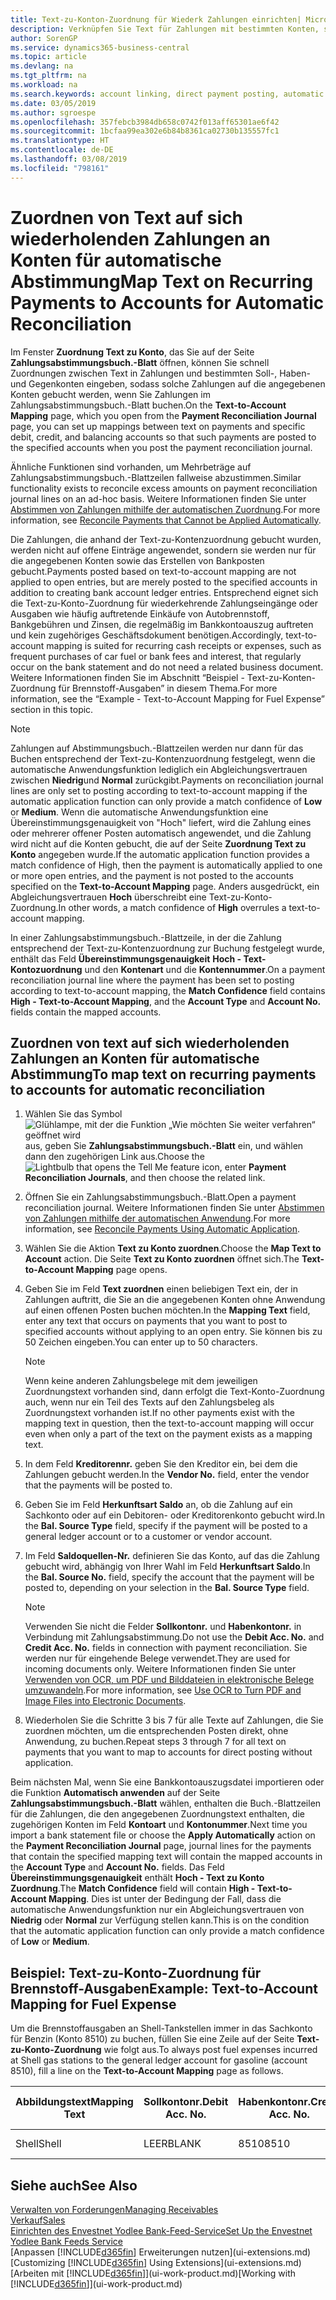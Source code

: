 ```yaml
---
title: Text-zu-Konton-Zuordnung für Wiederk Zahlungen einrichten| Microsoft Docs
description: Verknüpfen Sie Text für Zahlungen mit bestimmten Konten, so dass Zahlungen auf die Konten gebucht werden, wenn Sie das Zahlungsabstimmungsbuch.-Blatt buchen.
author: SorenGP
ms.service: dynamics365-business-central
ms.topic: article
ms.devlang: na
ms.tgt_pltfrm: na
ms.workload: na
ms.search.keywords: account linking, direct payment posting, automatic payment processing, reconcile payment, recurring expense, recurring cash receipt
ms.date: 03/05/2019
ms.author: sgroespe
ms.openlocfilehash: 357febcb3984db658c0742f013aff65301ae6f42
ms.sourcegitcommit: 1bcfaa99ea302e6b84b8361ca02730b135557fc1
ms.translationtype: HT
ms.contentlocale: de-DE
ms.lasthandoff: 03/08/2019
ms.locfileid: "798161"
---
```

# <a name="map-text-on-recurring-payments-to-accounts-for-automatic-reconciliation"></a><span data-ttu-id="3a5a2-103">Zuordnen von Text auf sich wiederholenden Zahlungen an Konten für automatische Abstimmung</span><span class="sxs-lookup"><span data-stu-id="3a5a2-103">Map Text on Recurring Payments to Accounts for Automatic Reconciliation</span></span>
<span data-ttu-id="3a5a2-104">Im Fenster **Zuordnung Text zu Konto**, das Sie auf der Seite **Zahlungsabstimmungsbuch.-Blatt** öffnen, können Sie schnell Zuordnungen zwischen Text in Zahlungen und bestimmten Soll-, Haben- und Gegenkonten eingeben, sodass solche Zahlungen auf die angegebenen Konten gebucht werden, wenn Sie Zahlungen im Zahlungsabstimmungsbuch.-Blatt buchen.</span><span class="sxs-lookup"><span data-stu-id="3a5a2-104">On the **Text-to-Account Mapping** page, which you open from the **Payment Reconciliation Journal** page, you can set up mappings between text on payments and specific debit, credit, and balancing accounts so that such payments are posted to the specified accounts when you post the payment reconciliation journal.</span></span>

<span data-ttu-id="3a5a2-105">Ähnliche Funktionen sind vorhanden, um Mehrbeträge auf Zahlungsabstimmungsbuch.-Blattzeilen fallweise abzustimmen.</span><span class="sxs-lookup"><span data-stu-id="3a5a2-105">Similar functionality exists to reconcile excess amounts on payment reconciliation journal lines on an ad-hoc basis.</span></span> <span data-ttu-id="3a5a2-106">Weitere Informationen finden Sie unter [Abstimmen von Zahlungen mithilfe der automatischen Zuordnung](receivables-how-reconcile-payments-cannot-apply-auto.md).</span><span class="sxs-lookup"><span data-stu-id="3a5a2-106">For more information, see [Reconcile Payments that Cannot be Applied Automatically](receivables-how-reconcile-payments-cannot-apply-auto.md).</span></span>

<span data-ttu-id="3a5a2-107">Die Zahlungen, die anhand der Text-zu-Kontenzuordnung gebucht wurden, werden nicht auf offene Einträge angewendet, sondern sie werden nur für die angegebenen Konten sowie das Erstellen von Bankposten gebucht.</span><span class="sxs-lookup"><span data-stu-id="3a5a2-107">Payments posted based on text-to-account mapping are not applied to open entries, but are merely posted to the specified accounts in addition to creating bank account ledger entries.</span></span> <span data-ttu-id="3a5a2-108">Entsprechend eignet sich die Text-zu-Konto-Zuordnung für wiederkehrende Zahlungseingänge oder Ausgaben wie häufig auftretende Einkäufe von Autobrennstoff, Bankgebühren und Zinsen, die regelmäßig im Bankkontoauszug auftreten und kein zugehöriges Geschäftsdokument benötigen.</span><span class="sxs-lookup"><span data-stu-id="3a5a2-108">Accordingly, text-to-account mapping is suited for recurring cash receipts or expenses, such as frequent purchases of car fuel or bank fees and interest, that regularly occur on the bank statement and do not need a related business document.</span></span> <span data-ttu-id="3a5a2-109">Weitere Informationen finden Sie im Abschnitt “Beispiel - Text-zu-Konten-Zuordnung für Brennstoff-Ausgaben” in diesem Thema.</span><span class="sxs-lookup"><span data-stu-id="3a5a2-109">For more information, see the “Example - Text-to-Account Mapping for Fuel Expense” section in this topic.</span></span>

> [!NOTE]  
>   <span data-ttu-id="3a5a2-110">Zahlungen auf Abstimmungsbuch.-Blattzeilen werden nur dann für das Buchen entsprechend der Text-zu-Kontenzuordnung festgelegt, wenn die automatische Anwendungsfunktion lediglich ein Abgleichungsvertrauen zwischen **Niedrig**und **Normal** zurückgibt.</span><span class="sxs-lookup"><span data-stu-id="3a5a2-110">Payments on reconciliation journal lines are only set to posting according to text-to-account mapping if the automatic application function can only provide a match confidence of **Low** or **Medium**.</span></span> <span data-ttu-id="3a5a2-111">Wenn die automatische Anwendungsfunktion eine Übereinstimmungsgenauigkeit von "Hoch" liefert, wird die Zahlung eines oder mehrerer offener Posten automatisch angewendet, und die Zahlung wird nicht auf die Konten gebucht, die auf der Seite **Zuordnung Text zu Konto** angegeben wurde.</span><span class="sxs-lookup"><span data-stu-id="3a5a2-111">If the automatic application function provides a match confidence of High, then the payment is automatically applied to one or more open entries, and the payment is not posted to the accounts specified on the **Text-to-Account Mapping** page.</span></span> <span data-ttu-id="3a5a2-112">Anders ausgedrückt, ein Abgleichungsvertrauen **Hoch** überschreibt eine Text-zu-Konto-Zuordnung.</span><span class="sxs-lookup"><span data-stu-id="3a5a2-112">In other words, a match confidence of **High** overrules a text-to-account mapping.</span></span>

<span data-ttu-id="3a5a2-113">In einer Zahlungsabstimmungsbuch.-Blattzeile, in der die Zahlung entsprechend der Text-zu-Kontenzuordnung zur Buchung festgelegt wurde, enthält das Feld **Übereinstimmungsgenauigkeit** **Hoch - Text-Kontozuordnung** und den **Kontenart** und die **Kontennummer**.</span><span class="sxs-lookup"><span data-stu-id="3a5a2-113">On a payment reconciliation journal line where the payment has been set to posting according to text-to-account mapping, the **Match Confidence** field contains **High - Text-to-Account Mapping**, and the **Account Type** and **Account No.** fields contain the mapped accounts.</span></span>

## <a name="to-map-text-on-recurring-payments-to-accounts-for-automatic-reconciliation"></a><span data-ttu-id="3a5a2-114">Zuordnen von text auf sich wiederholenden Zahlungen an Konten für automatische Abstimmung</span><span class="sxs-lookup"><span data-stu-id="3a5a2-114">To map text on recurring payments to accounts for automatic reconciliation</span></span>
1. <span data-ttu-id="3a5a2-115">Wählen Sie das Symbol ![Glühlampe, mit der die Funktion „Wie möchten Sie weiter verfahren“ geöffnet wird](media/ui-search/search_small.png "Wie möchten Sie weiter verfahren?") aus, geben Sie **Zahlungsabstimmungsbuch.-Blatt** ein, und wählen dann den zugehörigen Link aus.</span><span class="sxs-lookup"><span data-stu-id="3a5a2-115">Choose the ![Lightbulb that opens the Tell Me feature](media/ui-search/search_small.png "Tell me what you want to do") icon, enter **Payment Reconciliation Journals**, and then choose the related link.</span></span>
2. <span data-ttu-id="3a5a2-116">Öffnen Sie ein Zahlungsabstimmungsbuch.-Blatt.</span><span class="sxs-lookup"><span data-stu-id="3a5a2-116">Open a payment reconciliation journal.</span></span> <span data-ttu-id="3a5a2-117">Weitere Informationen finden Sie unter [Abstimmen von Zahlungen mithilfe der automatischen Anwendung](receivables-how-reconcile-payments-auto-application.md).</span><span class="sxs-lookup"><span data-stu-id="3a5a2-117">For more information, see [Reconcile Payments Using Automatic Application](receivables-how-reconcile-payments-auto-application.md).</span></span>
3. <span data-ttu-id="3a5a2-118">Wählen Sie die Aktion **Text zu Konto zuordnen**.</span><span class="sxs-lookup"><span data-stu-id="3a5a2-118">Choose the **Map Text to Account** action.</span></span> <span data-ttu-id="3a5a2-119">Die Seite **Text zu Konto zuordnen** öffnet sich.</span><span class="sxs-lookup"><span data-stu-id="3a5a2-119">The **Text-to-Account Mapping** page opens.</span></span>
4. <span data-ttu-id="3a5a2-120">Geben Sie im Feld **Text zuordnen** einen beliebigen Text ein, der in Zahlungen auftritt, die Sie an die angegebenen Konten ohne Anwendung auf einen offenen Posten buchen möchten.</span><span class="sxs-lookup"><span data-stu-id="3a5a2-120">In the **Mapping Text** field, enter any text that occurs on payments that you want to post to specified accounts without applying to an open entry.</span></span> <span data-ttu-id="3a5a2-121">Sie können bis zu 50 Zeichen eingeben.</span><span class="sxs-lookup"><span data-stu-id="3a5a2-121">You can enter up to 50 characters.</span></span>

    > [!NOTE]  
    >   <span data-ttu-id="3a5a2-122">Wenn keine anderen Zahlungsbelege mit dem jeweiligen Zuordnungstext vorhanden sind, dann erfolgt die Text-Konto-Zuordnung auch, wenn nur ein Teil des Texts auf den Zahlungsbeleg als Zuordnungstext vorhanden ist.</span><span class="sxs-lookup"><span data-stu-id="3a5a2-122">If no other payments exist with the mapping text in question, then the text-to-account mapping will occur even when only a part of the text on the payment exists as a mapping text.</span></span>
5. <span data-ttu-id="3a5a2-123">In dem Feld **Kreditorennr.** geben Sie den Kreditor ein, bei dem die Zahlungen gebucht werden.</span><span class="sxs-lookup"><span data-stu-id="3a5a2-123">In the **Vendor No.** field, enter the vendor that the payments will be posted to.</span></span>
6. <span data-ttu-id="3a5a2-124">Geben Sie im Feld **Herkunftsart Saldo** an, ob die Zahlung auf ein Sachkonto oder auf ein Debitoren- oder Kreditorenkonto gebucht wird.</span><span class="sxs-lookup"><span data-stu-id="3a5a2-124">In the **Bal. Source Type** field, specify if the payment will be posted to a general ledger account or to a customer or vendor account.</span></span>
7. <span data-ttu-id="3a5a2-125">Im Feld **Saldoquellen-Nr.** definieren Sie das Konto, auf das die Zahlung gebucht wird, abhängig von Ihrer Wahl im Feld **Herkunftsart Saldo**.</span><span class="sxs-lookup"><span data-stu-id="3a5a2-125">In the **Bal. Source No.** field, specify the account that the payment will be posted to, depending on your selection in the **Bal. Source Type** field.</span></span>

    > [!NOTE]
    > <span data-ttu-id="3a5a2-126">Verwenden Sie nicht die Felder **Sollkontonr.** und **Habenkontonr.** in Verbindung mit Zahlungsabstimmung.</span><span class="sxs-lookup"><span data-stu-id="3a5a2-126">Do not use the **Debit Acc. No.** and **Credit Acc. No.** fields in connection with payment reconciliation.</span></span> <span data-ttu-id="3a5a2-127">Sie werden nur für eingehende Belege verwendet.</span><span class="sxs-lookup"><span data-stu-id="3a5a2-127">They are used for incoming documents only.</span></span> <span data-ttu-id="3a5a2-128">Weitere Informationen finden Sie unter [Verwenden von OCR, um PDF und Bilddateien in elektronische Belege umzuwandeln](across-how-use-ocr-pdf-images-files.md).</span><span class="sxs-lookup"><span data-stu-id="3a5a2-128">For more information, see [Use OCR to Turn PDF and Image Files into Electronic Documents](across-how-use-ocr-pdf-images-files.md).</span></span>

8. <span data-ttu-id="3a5a2-129">Wiederholen Sie die Schritte 3 bis 7 für alle Texte auf Zahlungen, die Sie zuordnen möchten, um die entsprechenden Posten direkt, ohne Anwendung, zu buchen.</span><span class="sxs-lookup"><span data-stu-id="3a5a2-129">Repeat steps 3 through 7 for all text on payments that you want to map to accounts for direct posting without application.</span></span>

<span data-ttu-id="3a5a2-130">Beim nächsten Mal, wenn Sie eine Bankkontoauszugsdatei importieren oder die Funktion **Automatisch anwenden** auf der Seite **Zahlungsabstimmungsbuch.-Blatt** wählen, enthalten die Buch.-Blattzeilen für die Zahlungen, die den angegebenen Zuordnungstext enthalten, die zugehörigen Konten im Feld **Kontoart** und **Kontonummer**.</span><span class="sxs-lookup"><span data-stu-id="3a5a2-130">Next time you import a bank statement file or choose the **Apply Automatically** action on the **Payment Reconciliation Journal** page, journal lines for the payments that contain the specified mapping text will contain the mapped accounts in the **Account Type** and **Account No.** fields.</span></span> <span data-ttu-id="3a5a2-131">Das Feld **Übereinstimmungsgenauigkeit** enthält **Hoch - Text zu Konto Zuordnung**.</span><span class="sxs-lookup"><span data-stu-id="3a5a2-131">The **Match Confidence** field will contain **High - Text-to-Account Mapping**.</span></span> <span data-ttu-id="3a5a2-132">Dies ist unter der Bedingung der Fall, dass die automatische Anwendungsfunktion nur ein Abgleichungsvertrauen von **Niedrig** oder **Normal** zur Verfügung stellen kann.</span><span class="sxs-lookup"><span data-stu-id="3a5a2-132">This is on the condition that the automatic application function can only provide a match confidence of **Low** or **Medium**.</span></span>

## <a name="example-text-to-account-mapping-for-fuel-expense"></a><span data-ttu-id="3a5a2-133">Beispiel: Text-zu-Konto-Zuordnung für Brennstoff-Ausgaben</span><span class="sxs-lookup"><span data-stu-id="3a5a2-133">Example: Text-to-Account Mapping for Fuel Expense</span></span>
<span data-ttu-id="3a5a2-134">Um die Brennstoffausgaben an Shell-Tankstellen immer in das Sachkonto für Benzin (Konto 8510) zu buchen, füllen Sie eine Zeile auf der Seite **Text-zu-Konto-Zuordnung** wie folgt aus.</span><span class="sxs-lookup"><span data-stu-id="3a5a2-134">To always post fuel expenses incurred at Shell gas stations to the general ledger account for gasoline (account 8510), fill a line on the **Text-to-Account Mapping** page as follows.</span></span>

| <span data-ttu-id="3a5a2-135">Abbildungstext</span><span class="sxs-lookup"><span data-stu-id="3a5a2-135">Mapping Text</span></span> | <span data-ttu-id="3a5a2-136">Sollkontonr.</span><span class="sxs-lookup"><span data-stu-id="3a5a2-136">Debit Acc. No.</span></span> | <span data-ttu-id="3a5a2-137">Habenkontonr.</span><span class="sxs-lookup"><span data-stu-id="3a5a2-137">Credit Acc. No.</span></span> | <span data-ttu-id="3a5a2-138">Herkunftsart Saldo</span><span class="sxs-lookup"><span data-stu-id="3a5a2-138">Bal. Source Type</span></span> | <span data-ttu-id="3a5a2-139">Herkunftsnr. Saldo</span><span class="sxs-lookup"><span data-stu-id="3a5a2-139">Bal. Source No.</span></span> |
| --- | --- | --- | --- | --- |
| <span data-ttu-id="3a5a2-140">Shell</span><span class="sxs-lookup"><span data-stu-id="3a5a2-140">Shell</span></span> |<span data-ttu-id="3a5a2-141">LEER</span><span class="sxs-lookup"><span data-stu-id="3a5a2-141">BLANK</span></span> |<span data-ttu-id="3a5a2-142">8510</span><span class="sxs-lookup"><span data-stu-id="3a5a2-142">8510</span></span> |<span data-ttu-id="3a5a2-143">Sachkonto</span><span class="sxs-lookup"><span data-stu-id="3a5a2-143">G/L Account</span></span> |<span data-ttu-id="3a5a2-144">LEER</span><span class="sxs-lookup"><span data-stu-id="3a5a2-144">BLANK</span></span> |

## <a name="see-also"></a><span data-ttu-id="3a5a2-145">Siehe auch</span><span class="sxs-lookup"><span data-stu-id="3a5a2-145">See Also</span></span>
[<span data-ttu-id="3a5a2-146">Verwalten von Forderungen</span><span class="sxs-lookup"><span data-stu-id="3a5a2-146">Managing Receivables</span></span>](receivables-manage-receivables.md)  
[<span data-ttu-id="3a5a2-147">Verkauf</span><span class="sxs-lookup"><span data-stu-id="3a5a2-147">Sales</span></span>](sales-manage-sales.md)  
[<span data-ttu-id="3a5a2-148">Einrichten des Envestnet Yodlee Bank-Feed-Service</span><span class="sxs-lookup"><span data-stu-id="3a5a2-148">Set Up the Envestnet Yodlee Bank Feeds Service</span></span>](bank-how-setup-bank-statement-service.md)  
<span data-ttu-id="3a5a2-149">[Anpassen [!INCLUDE[d365fin](includes/d365fin_md.md)] Erweiterungen nutzen](ui-extensions.md)</span><span class="sxs-lookup"><span data-stu-id="3a5a2-149">[Customizing [!INCLUDE[d365fin](includes/d365fin_md.md)] Using Extensions](ui-extensions.md)</span></span>  
<span data-ttu-id="3a5a2-150">[Arbeiten mit [!INCLUDE[d365fin](includes/d365fin_md.md)]](ui-work-product.md)</span><span class="sxs-lookup"><span data-stu-id="3a5a2-150">[Working with [!INCLUDE[d365fin](includes/d365fin_md.md)]](ui-work-product.md)</span></span>
